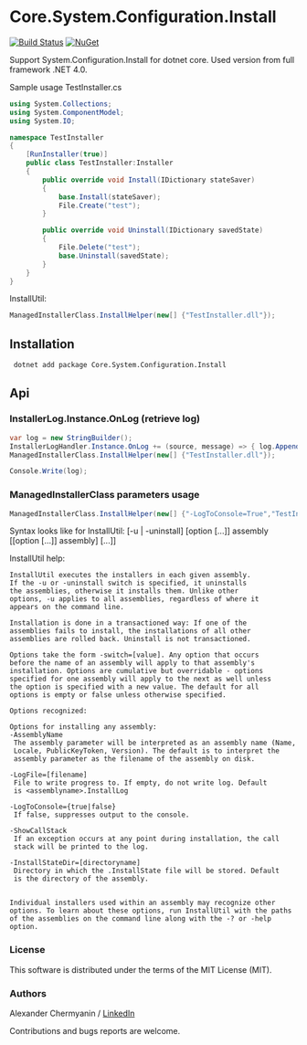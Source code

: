 # Core.System.Configuration.Install
[![Build Status](https://travis-ci.org/flamencist/Core.System.Configuration.Install.svg?branch=master)](https://travis-ci.org/flamencist/Core.System.Configuration.Install)
[![NuGet](https://img.shields.io/nuget/v/Core.System.Configuration.Install.svg)](https://www.nuget.org/packages/Core.System.Configuration.Install/)

Support System.Configuration.Install for dotnet core. Used version from full framework .NET 4.0.


Sample usage 
TestInstaller.cs
```cs
using System.Collections;
using System.ComponentModel;
using System.IO;

namespace TestInstaller
{
    [RunInstaller(true)]
    public class TestInstaller:Installer
    {
        public override void Install(IDictionary stateSaver)
        {
            base.Install(stateSaver);
            File.Create("test");
        }

        public override void Uninstall(IDictionary savedState)
        {
            File.Delete("test");
            base.Uninstall(savedState);
        }
    }
}
```

InstallUtil:
```cs
ManagedInstallerClass.InstallHelper(new[] {"TestInstaller.dll"});
```

## Installation

``` dotnet add package Core.System.Configuration.Install```

## Api

### InstallerLog.Instance.OnLog (retrieve log)
```c#
var log = new StringBuilder();
InstallerLogHandler.Instance.OnLog += (source, message) => { log.AppendLine(message); };
ManagedInstallerClass.InstallHelper(new[] {"TestInstaller.dll"});

Console.Write(log);
```

### ManagedInstallerClass parameters usage
```c#
ManagedInstallerClass.InstallHelper(new[] {"-LogToConsole=True","TestInstaller.dll"});
```

Syntax looks like for InstallUtil: [-u | -uninstall] [option [...]] assembly [[option [...]] assembly] [...]]

InstallUtil help:
``` 
InstallUtil executes the installers in each given assembly.
If the -u or -uninstall switch is specified, it uninstalls
the assemblies, otherwise it installs them. Unlike other
options, -u applies to all assemblies, regardless of where it
appears on the command line.

Installation is done in a transactioned way: If one of the
assemblies fails to install, the installations of all other
assemblies are rolled back. Uninstall is not transactioned.

Options take the form -switch=[value]. Any option that occurs
before the name of an assembly will apply to that assembly's
installation. Options are cumulative but overridable - options
specified for one assembly will apply to the next as well unless
the option is specified with a new value. The default for all
options is empty or false unless otherwise specified.

Options recognized:

Options for installing any assembly:
-AssemblyName
 The assembly parameter will be interpreted as an assembly name (Name,
 Locale, PublicKeyToken, Version). The default is to interpret the
 assembly parameter as the filename of the assembly on disk.

-LogFile=[filename]
 File to write progress to. If empty, do not write log. Default
 is <assemblyname>.InstallLog

-LogToConsole={true|false}
 If false, suppresses output to the console.

-ShowCallStack
 If an exception occurs at any point during installation, the call
 stack will be printed to the log.

-InstallStateDir=[directoryname]
 Directory in which the .InstallState file will be stored. Default
 is the directory of the assembly.


Individual installers used within an assembly may recognize other
options. To learn about these options, run InstallUtil with the paths
of the assemblies on the command line along with the -? or -help option.
```


### License

This software is distributed under the terms of the MIT License (MIT).

### Authors

Alexander Chermyanin / [LinkedIn](https://www.linkedin.com/in/alexander-chermyanin)



Contributions and bugs reports are welcome.
